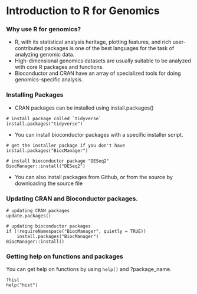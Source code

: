 # Introduction to R for Genomics

### Why use R for genomics?
- R, with its statistical analysis heritage, plotting features, and rich user-contributed packages is one of the best languages for the task of analyzing genomic data.
- High-dimensional genomics datasets are usually suitable to be analyzed with core R packages and functions.
- Bioconductor and CRAN have an array of specialized tools for doing genomics-specific analysis.

### Installing Packages
- CRAN packages can be installed using install.packages()

```{r}
# install package called `tidyverse`
install.packages("tidyverse")
```
- You can install bioconductor packages with a specific installer script.

```{r}
# get the installer package if you don't have
install.packages("BiocManager")

# install bioconductor package "DESeq2"
BiocManager::install("DESeq2")
```

- You can also install packages from Github, or from the source by downloading the source file

### Updating CRAN and Bioconductor packages.

```{r}
# updating CRAN packages
update.packages()

# updating bioconductor packages
if (!requireNamespace("BiocManager", quietly = TRUE))
    install.packages("BiocManager")
BiocManager::install()
```

### Getting help on functions and packages
You can get help on functions by using `help()` and ?package_name.

```
?hist
help("hist")
```




